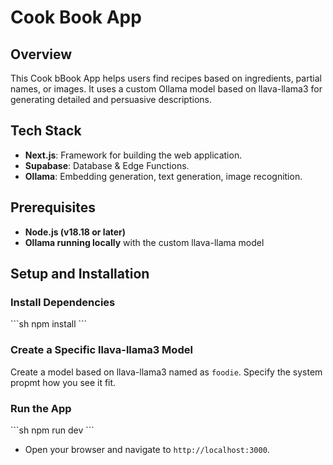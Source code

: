 
# Cook Book App

## Overview

This Cook bBook App helps users find recipes based on ingredients, partial names, or images. It uses a custom Ollama model based on llava-llama3 for generating detailed and persuasive descriptions.

## Tech Stack
- **Next.js**: Framework for building the web application.
- **Supabase**: Database & Edge Functions.
- **Ollama**: Embedding generation, text generation, image recognition.

## Prerequisites

- **Node.js (v18.18 or later)**
- **Ollama running locally** with the custom llava-llama model

## Setup and Installation

### Install Dependencies

\`\`\`sh
npm install
\`\`\`

### Create a Specific llava-llama3 Model

Create a model based on llava-llama3 named as `foodie`. Specify the system propmt how you see it fit.

### Run the App

\`\`\`sh
npm run dev
\`\`\`

- Open your browser and navigate to `http://localhost:3000`.

